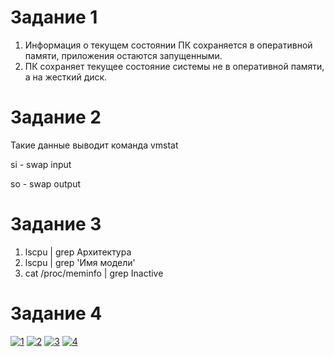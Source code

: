 # Задание 1
  1. Информация о текущем состоянии ПК сохраняется в оперативной памяти, приложения остаются запущенными.
  2. ПК сохраняет текущее состояние системы не в оперативной памяти, а на жесткий диск. 

# Задание 2

Такие данные выводит команда vmstat

si - swap input

so - swap output

# Задание 3
  1. lscpu | grep Архитектура
  2. lscpu | grep 'Имя модели'
  3. cat /proc/meminfo | grep Inactive

# Задание 4

<a href="https://ibb.co/JxKTLJx"><img src="https://i.ibb.co/1sLNVWs/1.png" alt="1" border="0"></a>
<a href="https://ibb.co/J3TwWPf"><img src="https://i.ibb.co/8YwLnVW/2.png" alt="2" border="0"></a>
<a href="https://ibb.co/jDht45r"><img src="https://i.ibb.co/QM90mcK/3.png" alt="3" border="0"></a>
<a href="https://ibb.co/DWqmbyC"><img src="https://i.ibb.co/LRGBPWt/4.png" alt="4" border="0"></a>
